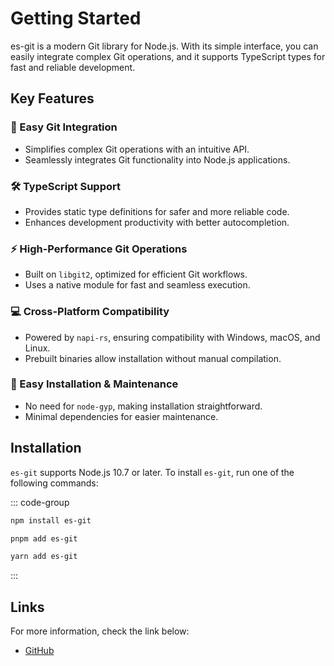 # Getting Started

es-git is a modern Git library for Node.js. With its simple interface, you can easily integrate complex Git operations,
and it supports TypeScript types for fast and reliable development.

## Key Features

### 🚀 Easy Git Integration
- Simplifies complex Git operations with an intuitive API.
- Seamlessly integrates Git functionality into Node.js applications.

### 🛠️ TypeScript Support
- Provides static type definitions for safer and more reliable code.
- Enhances development productivity with better autocompletion.

### ⚡ High-Performance Git Operations
- Built on `libgit2`, optimized for efficient Git workflows.
- Uses a native module for fast and seamless execution.

### 💻 Cross-Platform Compatibility
- Powered by `napi-rs`, ensuring compatibility with Windows, macOS, and Linux.
- Prebuilt binaries allow installation without manual compilation.

### 🔧 Easy Installation & Maintenance
- No need for `node-gyp`, making installation straightforward.
- Minimal dependencies for easier maintenance.


## Installation

`es-git` supports Node.js 10.7 or later. To install `es-git`, run one of the following commands:

::: code-group

```sh [npm]
npm install es-git
```

```sh [pnpm]
pnpm add es-git
```

```sh [yarn]
yarn add es-git
```

:::

## Links

For more information, check the link below:

- [GitHub](https://github.com/toss/es-git)
